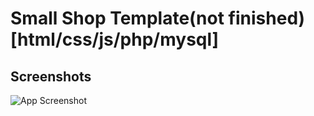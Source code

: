 # Small Shop Template(not finished) [html/css/js/php/mysql]

## Screenshots

![App Screenshot](https://gcdnb.pbrd.co/images/n2EuxNrKkmvA.jpg?o=1)
